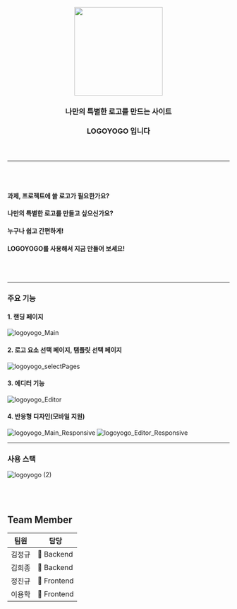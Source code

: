 

<p align="center"><img src="https://user-images.githubusercontent.com/58407182/115673737-eb635480-a387-11eb-84fb-9d5c2d9e1b82.png" height="200px" width="200px">

 <h3 align="center"> 나만의 특별한 로고를 만드는 사이트 </br></br> LOGOYOGO 입니다 <br/><br/><br/> </h3>

-------------------------------------    
<br/><br/>    

#### 과제, 프로젝트에 쓸 로고가 필요한가요? 
#### 나만의 특별한 로고를 만들고 싶으신가요?
#### 누구나 쉽고 간편하게!
#### LOGOYOGO를 사용해서 지금 만들어 보세요!
<br/><br/>    

-------------------------------------    

    
### 주요 기능
#### 1. 랜딩 페이지
![logoyogo_Main](https://user-images.githubusercontent.com/70474517/116530611-31d12a00-a919-11eb-9b07-06adfb706128.gif)

#### 2. 로고 요소 선택 페이지, 탬플릿 선택 페이지
![logoyogo_selectPages](https://user-images.githubusercontent.com/70474517/116530699-48778100-a919-11eb-8e1e-39305816fa26.gif)

#### 3. 에디터 기능
![logoyogo_Editor](https://user-images.githubusercontent.com/70474517/116530708-4b727180-a919-11eb-803a-bdb2fc565527.gif)

#### 4. 반응형 디자인(모바일 지원)
![logoyogo_Main_Responsive](https://user-images.githubusercontent.com/70474517/116530746-56c59d00-a919-11eb-824c-d5d3d0a61859.gif)
![logoyogo_Editor_Responsive](https://user-images.githubusercontent.com/70474517/116531024-aefc9f00-a919-11eb-9cd7-72599facd7ca.gif)

-------------------------------------


### 사용 스택
![logoyogo (2)](https://user-images.githubusercontent.com/58407182/115706500-af8cb700-a3a8-11eb-893e-3caf08d454ad.jpg)<br/><br/><br/><br/>


## Team Member

팀원| 담당 |
--- | ---|
김정규 | &#128150; Backend |
김희종 | &#128150; Backend |
정진규 |&#128155; Frontend |
이용학 |&#128155; Frontend |
